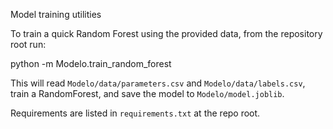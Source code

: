 Model training utilities

To train a quick Random Forest using the provided data, from the repository root run:

python -m Modelo.train_random_forest

This will read `Modelo/data/parameters.csv` and `Modelo/data/labels.csv`, train a RandomForest, and save the model to `Modelo/model.joblib`.

Requirements are listed in `requirements.txt` at the repo root.
